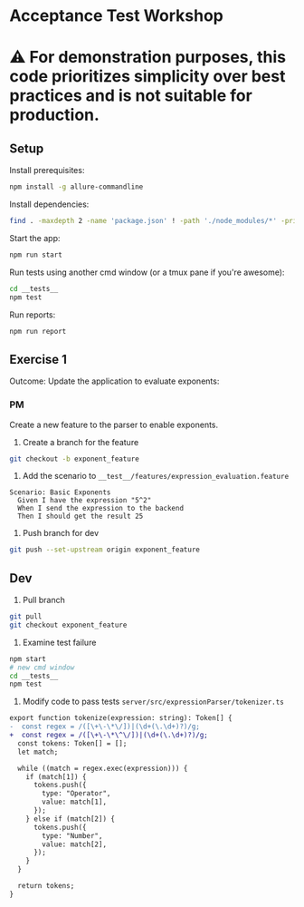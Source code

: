 # Acceptance Test Workshop

# :warning: For demonstration purposes, this code prioritizes simplicity over best practices and is not suitable for production.

## Setup
Install prerequisites:
``` bash
npm install -g allure-commandline
```

Install dependencies:
``` bash
find . -maxdepth 2 -name 'package.json' ! -path './node_modules/*' -print0 | xargs -0 -n1 dirname | sort -u | xargs -I {} npm install --prefix {}
```

Start the app:
``` bash
npm run start
```

Run tests using another cmd window (or a tmux pane if you're awesome):
``` bash
cd __tests__
npm test
```

Run reports:
```bash
npm run report
```

## Exercise 1
Outcome: Update the application to evaluate exponents:

### PM
Create a new feature to the parser to enable exponents.

1. Create a branch for the feature
  ``` bash
  git checkout -b exponent_feature
  ```
1. Add the scenario to `__test__/features/expression_evaluation.feature`
  ```
  Scenario: Basic Exponents
    Given I have the expression "5^2"
    When I send the expression to the backend
    Then I should get the result 25
  ```
1. Push branch for dev
  ``` bash
  git push --set-upstream origin exponent_feature
  ```

## Dev
1. Pull branch
  ``` bash
  git pull
  git checkout exponent_feature
  ```
1. Examine test failure
  ``` bash
  npm start
  # new cmd window
  cd __tests__
  npm test
  ```
1. Modify code to pass tests
  `server/src/expressionParser/tokenizer.ts`
  ``` diff
  export function tokenize(expression: string): Token[] {
  -  const regex = /([\+\-\*\/])|(\d+(\.\d+)?)/g;
  +  const regex = /([\+\-\*\^\/])|(\d+(\.\d+)?)/g;
    const tokens: Token[] = [];
    let match;

    while ((match = regex.exec(expression))) {
      if (match[1]) {
        tokens.push({
          type: "Operator",
          value: match[1],
        });
      } else if (match[2]) {
        tokens.push({
          type: "Number",
          value: match[2],
        });
      }
    }

    return tokens;
  }
  ```
